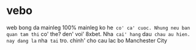 # vebo
web bong da mainleg
100% mainleg ko he` co' ca' cuoc. Nhung neu ban quan tam thi` co' the? den' voi' 8xbet. 
Nha` cai' hang` dau` chau au hien. nay dang la` nha` tai` tro. chinh' cho cau lac bo Manchester City

